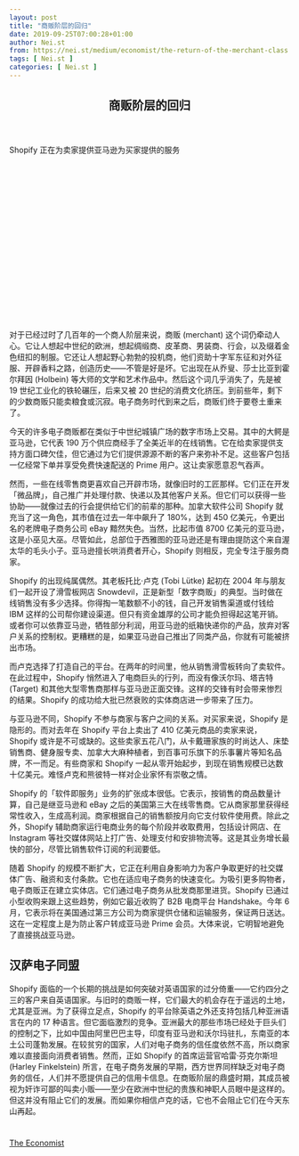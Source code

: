 ```yaml
---
layout: post
title: "商贩阶层的回归"
date: 2019-09-25T07:00:28+01:00
author: Nei.st
from: https://nei.st/medium/economist/the-return-of-the-merchant-class
tags: [ Nei.st ]
categories: [ Nei.st ]
---
```


<article class="post-5442 post type-post status-publish format-standard hentry category-economist" id="post-5442">
 <header class="page-header medium Archives">
  <div class="page-header__image">
  </div>
  <div class="page-header__content">
   <h1 class="page-title text-align-center">
    商贩阶层的回归
   </h1>
  </div>
 </header>
 <div class="entry-content aesop-entry-content" id="post-5442-content">
  <link as="font" crossorigin="anonymous" href="//cdn.jsdelivr.net/gh/0nd1jyU39XQ/_/glyph/font-face/0uIzqoZjSuJfvSBnvgXTcApMtcVhMcpr.woff" rel="preload" type="font/woff"/>
  <link as="font" crossorigin="anonymous" href="//cdn.jsdelivr.net/gh/0nd1jyU39XQ/_/glyph/font-face/1sTnSLZWDKucPX6SAk.woff" rel="preload" type="font/woff"/>
  <p class="blog-post__description">
   Shopify 正在为卖家提供亚马逊为买家提供的服务
  </p>
  <span id="more-5442">
  </span>
  <div class="navigation__primary-inner">
   <a class="economist__link-logo" href="//nei.st/medium/economist">
   </a>
  </div>
  <div class="container img component-image">
   <div class="aspectRatioPlaceholder" style="padding-bottom:56.25%;height: 0;">
    <div class="progressiveMedia" data-height="720" data-width="1280">
     <img alt="" class="progressiveMedia-image" data-src="https://cdn.jsdelivr.net/gh/0nd1jyU39XQ/_/img/1/e52bf525ly1g7bq3yjyzej20zk0k0776.jpg" src="https://cdn.jsdelivr.net/gh/0nd1jyU39XQ/_/img/1/e52bf525ly1g7bq3yjyzej20zk0k0776.jpg"/>
    </div>
   </div>
  </div>
  <p>
   对于已经过时了几百年的一个商人阶层来说，商贩 (merchant) 这个词仍牵动人心。它让人想起中世纪的欧洲，想起绸缎商、皮革商、男装商、行会，以及缀着金色纽扣的制服。它还让人想起野心勃勃的投机商，他们资助十字军东征和对外征服、开辟香料之路，创造历史——不管是好是坏。它出现在从乔叟、莎士比亚到霍尔拜因 (Holbein) 等大师的文学和艺术作品中。然后这个词几乎消失了，先是被 19 世纪工业化的铁轮碾压，后来又被 20 世纪的消费文化挤压。到前些年，剩下的少数商贩只能卖粮食或沉寂。电子商务时代到来之后，商贩们终于要卷土重来了。
  </p>
  <p>
   今天的许多电子商贩都在类似于中世纪城镇广场的数字市场上交易。其中的大鳄是亚马逊，它代表 190 万个供应商经手了全美近半的在线销售。它在给卖家提供支持方面口碑欠佳，但它通过为它们提供源源不断的客户来弥补不足。这些客户包括一亿经常下单并享受免费快速配送的 Prime 用户。这让卖家愿意忍气吞声。
  </p>
  <p>
   然而，一些在线零售商更喜欢自己开辟市场，就像旧时的工匠那样。它们正在开发「微品牌」，自己推广并处理付款、快递以及其他客户关系。但它们可以获得一些协助——就像过去的行会提供给它们的前辈的那种。加拿大软件公司 Shopify 就充当了这一角色，其市值在过去一年中飙升了 180%，达到 450 亿美元，令更出名的老牌电子商务公司 eBay 黯然失色。当然，比起市值 8700 亿美元的亚马逊，这是小巫见大巫。尽管如此，总部位于西雅图的亚马逊还是有理由提防这个来自渥太华的毛头小子。亚马逊擅长哄消费者开心，Shopify 则相反，完全专注于服务商家。
  </p>
  <p>
   Shopify 的出现纯属偶然。其老板托比·卢克 (Tobi Lütke) 起初在 2004 年与朋友们一起开设了滑雪板网店 Snowdevil，正是新型「数字商贩」的典型。当时做在线销售没有多少选择。你得掏一笔数额不小的钱，自己开发销售渠道或付钱给 IBM 这样的公司帮你建设渠道。但只有资金雄厚的公司才能负担得起这笔开销。或者你可以依靠亚马逊，牺牲部分利润，用亚马逊的纸箱快递你的产品，放弃对客户关系的控制权。更糟糕的是，如果亚马逊自己推出了同类产品，你就有可能被挤出市场。
  </p>
  <p>
   而卢克选择了打造自己的平台。在两年的时间里，他从销售滑雪板转向了卖软件。在此过程中，Shopify 悄然进入了电商巨头的行列，而没有像沃尔玛、塔吉特 (Target) 和其他大型零售商那样与亚马逊正面交锋。这样的交锋有时会带来惨烈的结果。Shopify 的成功给大批已然衰败的实体商店进一步带来了压力。
  </p>
  <div class="code-block code-block-1" style="margin: 8px 0; clear: both;">
   <div class="container ads_KbHEVhh8Rw">
    <div class="card card--blog post-sidebar">
     <div class="card-body">
      <div class="logo_ngcontent-kty-0">
      </div>
      <div class="iframe-blocker U6XAMK63Vh00WqvF2BacIQ">
       <div class="background-h60B">
       </div>
       <div class="WumZiPCS4MeMw4pxQ">
       </div>
      </div>
     </div>
     <div class="card-footer">
      <div class="card-footer-wrapper" layout="row bottom-left">
      </div>
     </div>
    </div>
   </div>
  </div>
  <p>
   与亚马逊不同，Shopify 不参与商家与客户之间的关系。对买家来说，Shopify 是隐形的。而对去年在 Shopify 平台上卖出了 410 亿美元商品的卖家来说，Shopify 或许是不可或缺的。这些卖家五花八门，从卡戴珊家族的时尚达人、床垫销售商、健身服专卖、加拿大大麻种植者，到百事可乐旗下的乐事薯片等知名品牌，不一而足。有些商家和 Shopify 一起从零开始起步，到现在销售规模已达数十亿美元。难怪卢克和熊彼特一样对企业家怀有崇敬之情。
  </p>
  <p>
   Shopify 的「软件即服务」业务的扩张成本很低。它表示，按销售的商品数量计算，自己是继亚马逊和 eBay 之后的美国第三大在线零售商。它从商家那里获得经常性收入，生成高利润。商家根据自己的销售额按月向它支付软件使用费。除此之外，Shopify 辅助商家运行电商业务的每个阶段并收取费用，包括设计网店、在 Instagram 等社交媒体网站上打广告、处理支付和安排物流等。这是其业务增长最快的部分，尽管比销售软件订阅的利润要低。
  </p>
  <p>
   随着 Shopify 的规模不断扩大，它正在利用自身影响力为客户争取更好的社交媒体广告、融资和支付条款。它也在适应电子商务的快速变化。为吸引更多购物者，电子商贩正在建立实体店。它们通过电子商务从批发商那里进货。Shopify 已通过小型收购来跟上这些趋势，例如它最近收购了 B2B 电商平台 Handshake。今年 6 月，它表示将在美国通过第三方公司为商家提供仓储和运输服务，保证两日送达。这在一定程度上是为防止客户转成亚马逊 Prime 会员。大体来说，它明智地避免了直接挑战亚马逊。
  </p>
  <p>
   <h2>
    汉萨电子同盟
   </h2>
  </p>
  <p>
   Shopify 面临的一个长期的挑战是如何突破对英语国家的过分倚重——它约四分之三的客户来自英语国家。与旧时的商贩一样，它们最大的机会存在于遥远的土地，尤其是亚洲。为了获得立足点，Shopify 的平台除英语之外还支持包括几种亚洲语言在内的 17 种语言。但它面临激烈的竞争。亚洲最大的那些市场已经处于巨头们的控制之下，比如中国由阿里巴巴主导，印度有亚马逊和沃尔玛驻扎，东南亚的本土公司蓬勃发展。在较贫穷的国家，人们对电子商务的信任度依然不高，所以商家难以直接面向消费者销售。然而，正如 Shopify 的首席运营官哈雷·芬克尔斯坦 (Harley Finkelstein) 所言，在电子商务发展的早期，西方世界同样缺乏对电子商务的信任，人们并不愿提供自己的信用卡信息。在商贩阶层的鼎盛时期，其成员被视为奸诈可鄙的叫卖小贩——至少在欧洲中世纪的贵族和神职人员眼中是这样的。但这并没有阻止它们的发展。而如果你相信卢克的话，它也不会阻止它们在今天东山再起。
  </p>
  <div class="container ag ah">
   <div class="fe n el">
    <a class="dt du bn bo bp bq br bs bt bu dv dw bx by dx dy" href="https://nei.st/medium/economist?source=https://www.economist.com/business/2019/08/31/shopify-and-the-return-of-the-merchant-class">
     <div class="c ff fg ag ah fh el fi fj ce fk fl fm fn fo fp fq fr fs ft fu">
      <div class="bs em en eo ep eq fv ah fw fg ag bm eu fx q fy fz p ac">
      </div>
     </div>
    </a>
   </div>
  </div>
  <div class="code-block code-block-2" style="margin: 8px 0; clear: both;">
   <br/>
   <div class="container ads_KbHEVhh8Rw">
    <div class="card card--blog post-sidebar">
     <div class="card-body">
      <div class="logo_ngcontent-kty-0">
      </div>
      <div class="iframe-blocker U6XAMK63Vh00WqvF2BacIQ">
       <div class="background-h60B">
       </div>
       <div class="WumZiPCS4MeMw4pxQ">
       </div>
      </div>
     </div>
     <div class="card-footer">
      <div class="card-footer-wrapper" layout="row bottom-left">
      </div>
     </div>
    </div>
   </div>
  </div>
 </div>
 <footer class="entry-footer">
  <div class="categories icon-link">
   <a href="https://nei.st/category/medium/economist" rel="category tag">
    The Economist
   </a>
  </div>
 </footer>
</article>


